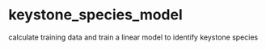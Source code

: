 # keystone_species_model
calculate training data and train a linear model to identify keystone species
